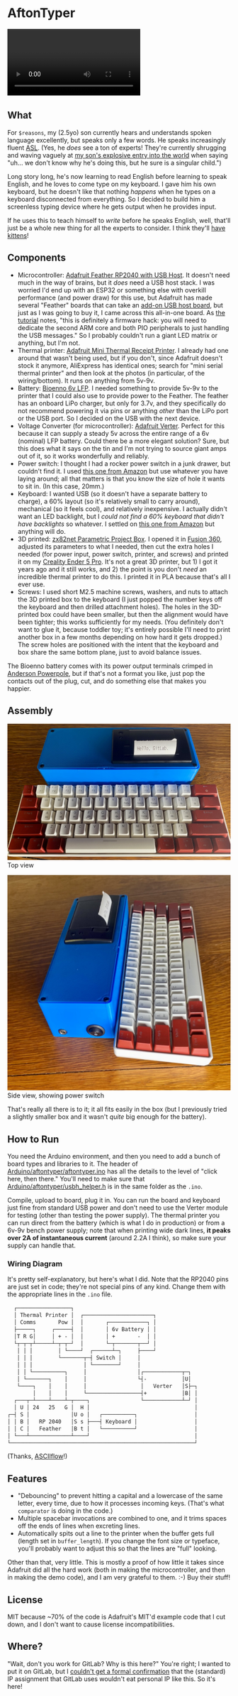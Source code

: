 # AftonTyper

![AftonTyper hero movie](Images/AftonTyper-Movie.mp4)

## What

For `$reasons`, my (2.5yo) son currently hears and understands spoken language excellently, but speaks only a few words. He speaks increasingly fluent [ASL](https://en.wikipedia.org/wiki/American_Sign_Language). (Yes, he *does* see a ton of experts! They're currently shrugging and waving vaguely at [my son's explosive entry into the world](https://vimeo.com/772624589/0292a5e728) when saying "uh... we don't know why he's doing this, but he sure is a singular child.") 

Long story long, he's now learning to read English before learning to speak English, and he loves to come type on my keyboard. I gave him his own keyboard, but he doesn't like that nothing _happens_ when he types on a keyboard disconnected from everything. So I decided to build him a screenless typing device where he gets output when he provides input.

If he uses this to teach himself to _write_ before he speaks English, well, that'll just be a whole new thing for all the experts to consider. I think they'll [have kittens](https://dictionary.cambridge.org/us/dictionary/english/have-kittens)!


## Components

* Microcontroller: [Adafruit Feather RP2040 with USB Host](https://www.adafruit.com/product/5723). It doesn't need much in the way of brains, but it *does* need a USB host stack. I was worried I'd end up with an ESP32 or something else with overkill performance (and power draw) for this use, but Adafruit has made several "Feather" boards that can take an [add-on USB host board](https://www.adafruit.com/product/5858), but just as I was going to buy it, I came across this all-in-one board. As [the tutorial](https://learn.adafruit.com/adafruit-feather-rp2040-with-usb-type-a-host) notes, "this is definitely a firmware hack: you will need to dedicate the second ARM core and both PIO peripherals to just handling the USB messages." So I probably couldn't run a giant LED matrix or anything, but I'm not.
* Thermal printer: [Adafruit Mini Thermal Receipt Printer](https://www.adafruit.com/product/597). I already had one around that wasn't being used, but if you don't, since Adafruit doesn't stock it anymore, AliExpress has identical ones; search for "mini serial thermal printer" and then look at the photos (in particular, of the wiring/bottom). It runs on anything from 5v-9v.
* Battery: [Bioenno 6v LFP](https://www.bioennopower.com/products/6v-3ah-lfp-battery-charger). I needed something to provide 5v-9v to the printer that I could also use to provide power to the Feather. The feather has an onboard LiPo charger, but only for 3.7v, and they specifically do not recommend powering it via pins or anything *other* than the LiPo port or the USB port. So I decided on the USB with the next device.
* Voltage Converter (for microcontroller): [Adafruit Verter](https://www.adafruit.com/product/2190). Perfect for this because it can supply a steady 5v across the entire range of a 6v (nominal) LFP battery. Could there be a more elegant solution? Sure, but this does what it says on the tin and I'm not trying to source giant amps out of it, so it works wonderfully and reliably.
* Power switch: I thought I had a rocker power switch in a junk drawer, but couldn't find it. I used [this one from Amazon](https://www.amazon.com/dp/B07S1MV462) but use whatever you have laying around; all that matters is that you know the size of hole it wants to sit in. (In this case, 20mm.)
* Keyboard: I wanted USB (so it doesn't have a separate battery to charge), a 60% layout (so it's relatively small to carry around), mechanical (so it feels cool), and relatively inexpensive. I actually didn't want an LED backlight, but I _could not find a 60% keyboard that didn't have backlights_ so whatever. I settled on [this one from Amazon](https://www.amazon.com/gp/product/B0BZTW2S9P/) but anything will do.
* 3D printed: [zx82net Parametric Project Box](https://www.printables.com/model/60749-universal-parametric-project-box). I opened it in [Fusion 360](https://www.autodesk.com/products/fusion-360/personal), adjusted its parameters to what I needed, then cut the extra holes I needed (for power input, power switch, printer, and screws) and printed it on my [Creality Ender 5 Pro](https://www.creality.com/products/ender-5-pro-3d-printer). It's not a great 3D printer, but 1) I got it years ago and it still works, and 2) the point is you don't *need* an incredible thermal printer to do this. I printed it in PLA because that's all I ever use.
* Screws: I used short M2.5 machine screws, washers, and nuts to attach the 3D printed box to the keyboard (I just popped the number keys off the keyboard and then drilled attachment holes). The holes in the 3D-printed box could have been smaller, but then the alignment would have been tighter; this works sufficiently for my needs. (You definitely don't want to glue it, because toddler toy; it's entirely possible I'll need to print another box in a few months depending on how hard it gets dropped.) The screw holes are positioned with the intent that the keyboard and box share the same bottom plane, just to avoid balance issues.

The Bioenno battery comes with its power output terminals crimped in [Anderson Powerpole](), but if that's not a format you like, just pop the contacts out of the plug, cut, and do something else that makes you happier.

## Assembly

![AftonTyper hero image](Images/AftonTyper.jpg)
Top view

![AftonTyper hero image](Images/AftonTyper-Side.jpg)
Side view, showing power switch

That's really all there is to it; it all fits easily in the box (but I previously tried a slightly smaller box and it wasn't *quite* big enough for the battery).


## How to Run

You need the Arduino environment, and then you need to add a bunch of board types and libraries to it. The header of [Arduino/aftontyper/aftontyper.ino](Arduino/aftontyper/aftontyper.ino) has all the details to the level of "click here, then there." You'll need to make sure that [Arduino/aftontyper/usbh_helper.h](Arduino/aftontyper/usbh_helper.h) is in the same folder as the `.ino`.

Compile, upload to board, plug it in. You can run the board and keyboard just fine from standard USB power and don't need to use the Verter module for testing (other than testing the power supply). The thermal printer you can run direct from the battery (which is what I do in production) or from a 6v-9v bench power supply; note that when printing wide dark lines, **it peaks over 2A of instantaneous current** (around 2.2A I think), so make sure your supply can handle that.

### Wiring Diagram

It's pretty self-explanatory, but here's what I did.
Note that the RP2040 pins are just set in code; they're not special pins of any kind. Change them with the appropriate lines in the `.ino` file.

```
  ┌─────────────────┐
  │ Thermal Printer │  ┌──────────────────────┐
  │ Comms       Pow │  │       ┌────────────┐ │
  ├─────┐     ┌─────┤  │       │ 6v Battery │ │
  │T R G│     │ + - │  │       │ +       -  │ │
  └┬─┬─┬┴─────┴─┬─┬─┘  │       └─┬───────┬──┘ │
   │ │ │        │ └────┘  ┌──────┴─┐     ├────┘
   │ │ │        └───────┬─┤ Switch │     │
   │ │ │                │ └────────┘     │
   │ │ └──────────┐     │                │┌────────────┬─┐
   │ └───────┐    │     │                └┤-           │U│
   └────┐    │    │     │                 │   Verter   │S├─┐
        │    │    │     └─────────────────┤+           │B│ │
  ┌───┬─┴────┴────┴─┬────┐                └────────────┴─┘ │
  │ U │ 24   25   G │  H │                                 │
┌─┤ S │             │U o │   ┌──────────┐                  │
│ │ B │   RP 2040   │S s ├───┤ Keyboard │                  │
│ │ C │   Feather   │B t │   └──────────┘                  │
│ └───┴─────────────┴────┘                                 │
└──────────────────────────────────────────────────────────┘
```

(Thanks, [ASCIIflow](https://asciiflow.com/)!)

## Features

* "Debouncing" to prevent hitting a capital and a lowercase of the same letter, every time, due to how it processes incoming keys. (That's what `comparator` is doing in the code.)
* Multiple spacebar invocations are combined to one, and it trims spaces off the ends of lines when excreting lines.
* Automatically spits out a line to the printer when the buffer gets full (length set in `buffer_length`). If you change the font size or typeface, you'll probably want to adjust this so that the lines are "full" looking.

Other than that, very little. This is mostly a proof of how little it takes since Adafruit did all the hard work (both in making the microcontroller, and then in making the demo code), and I am very grateful to them. :-) Buy their stuff!

## License

MIT because ~70% of the code is Adafruit's MIT'd example code that I cut down, and I don't want to cause license incompatibilities.

## Where?

"Wait, don't you work for GitLab? Why is this here?" You're right; I wanted to put it on GitLab, but I [couldn't get a formal confirmation](https://gitlab.com/gitlab-com/content-sites/handbook/-/merge_requests/10700) that the (standard) IP assignment that GitLab uses wouldn't eat personal IP like this. So it's here!
